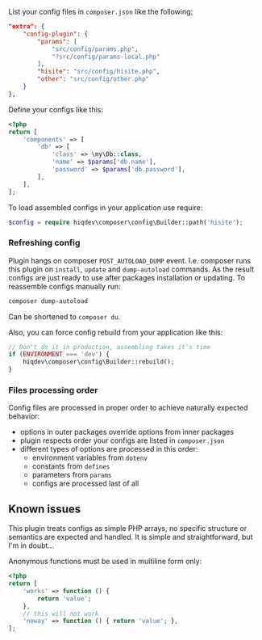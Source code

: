 List your config files in `composer.json` like the following:

```json
"extra": {
    "config-plugin": {
        "params": [
            "src/config/params.php",
            "?src/config/params-local.php"
        ],
        "hisite": "src/config/hisite.php",
        "other": "src/config/other.php"
    }
},
```

Define your configs like this:

```php
<?php
return [
    'components' => [
        'db' => [
            'class' => \my\Db::class,
            'name' => $params['db.name'],
            'password' => $params['db.password'],
        ],
    ],
];
```

To load assembled configs in your application use require:

```php
$config = require hiqdev\composer\config\Builder::path('hisite');
```

### Refreshing config

Plugin hangs on composer `POST_AUTOLOAD_DUMP` event.
I.e. composer runs this plugin on `install`, `update` and `dump-autoload`
commands.
As the result configs are just ready to use after packages installation
or updating. To reassemble configs manually run:

```sh
composer dump-autoload
```

Can be shortened to `composer du`.

Also, you can force config rebuild from your application like this:

```php
// Don't do it in production, assembling takes it's time
if (ENVIRONMENT === 'dev') {
    hiqdev\composer\config\Builder::rebuild();
}
```

### Files processing order

Config files are processed in proper order to achieve naturally expected
behavior:

- options in outer packages override options from inner packages
- plugin respects order your configs are listed in `composer.json`
- different types of options are processed in this order:
    - environment variables from `dotenv`
    - constants from `defines`
    - parameters from `params`
    - configs are processed last of all

## Known issues

This plugin treats configs as simple PHP arrays, no specific
structure or semantics are expected and handled.
It is simple and straightforward, but I'm in doubt...

Anonymous functions must be used in multiline form only:

```php
<?php
return [
    'works' => function () {
        return 'value';
    },
    // this will not work
    'noway' => function () { return 'value'; },
];
```
